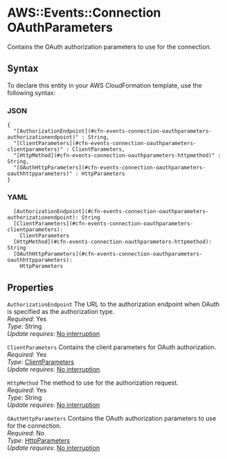 # AWS::Events::Connection OAuthParameters<a name="aws-properties-events-connection-oauthparameters"></a>

Contains the OAuth authorization parameters to use for the connection\.

## Syntax<a name="aws-properties-events-connection-oauthparameters-syntax"></a>

To declare this entity in your AWS CloudFormation template, use the following syntax:

### JSON<a name="aws-properties-events-connection-oauthparameters-syntax.json"></a>

```
{
  "[AuthorizationEndpoint](#cfn-events-connection-oauthparameters-authorizationendpoint)" : String,
  "[ClientParameters](#cfn-events-connection-oauthparameters-clientparameters)" : ClientParameters,
  "[HttpMethod](#cfn-events-connection-oauthparameters-httpmethod)" : String,
  "[OAuthHttpParameters](#cfn-events-connection-oauthparameters-oauthhttpparameters)" : HttpParameters
}
```

### YAML<a name="aws-properties-events-connection-oauthparameters-syntax.yaml"></a>

```
  [AuthorizationEndpoint](#cfn-events-connection-oauthparameters-authorizationendpoint): String
  [ClientParameters](#cfn-events-connection-oauthparameters-clientparameters): 
    ClientParameters
  [HttpMethod](#cfn-events-connection-oauthparameters-httpmethod): String
  [OAuthHttpParameters](#cfn-events-connection-oauthparameters-oauthhttpparameters): 
    HttpParameters
```

## Properties<a name="aws-properties-events-connection-oauthparameters-properties"></a>

`AuthorizationEndpoint`  <a name="cfn-events-connection-oauthparameters-authorizationendpoint"></a>
The URL to the authorization endpoint when OAuth is specified as the authorization type\.   
*Required*: Yes  
*Type*: String  
*Update requires*: [No interruption](https://docs.aws.amazon.com/AWSCloudFormation/latest/UserGuide/using-cfn-updating-stacks-update-behaviors.html#update-no-interrupt)

`ClientParameters`  <a name="cfn-events-connection-oauthparameters-clientparameters"></a>
Contains the client parameters for OAuth authorization\.   
*Required*: Yes  
*Type*: [ClientParameters](aws-properties-events-connection-clientparameters.md)  
*Update requires*: [No interruption](https://docs.aws.amazon.com/AWSCloudFormation/latest/UserGuide/using-cfn-updating-stacks-update-behaviors.html#update-no-interrupt)

`HttpMethod`  <a name="cfn-events-connection-oauthparameters-httpmethod"></a>
The method to use for the authorization request\.  
*Required*: Yes  
*Type*: String  
*Update requires*: [No interruption](https://docs.aws.amazon.com/AWSCloudFormation/latest/UserGuide/using-cfn-updating-stacks-update-behaviors.html#update-no-interrupt)

`OAuthHttpParameters`  <a name="cfn-events-connection-oauthparameters-oauthhttpparameters"></a>
Contains the OAuth authorization parameters to use for the connection\.   
*Required*: No  
*Type*: [HttpParameters](aws-properties-events-connection-httpparameters.md)  
*Update requires*: [No interruption](https://docs.aws.amazon.com/AWSCloudFormation/latest/UserGuide/using-cfn-updating-stacks-update-behaviors.html#update-no-interrupt)